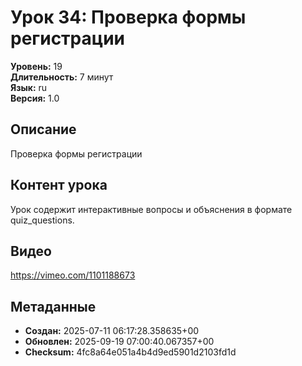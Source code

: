 # Урок 34: Проверка формы регистрации

**Уровень:** 19  
**Длительность:** 7 минут  
**Язык:** ru  
**Версия:** 1.0  

## Описание
Проверка формы регистрации

## Контент урока
Урок содержит интерактивные вопросы и объяснения в формате quiz_questions.

## Видео
https://vimeo.com/1101188673

## Метаданные
- **Создан:** 2025-07-11 06:17:28.358635+00
- **Обновлен:** 2025-09-19 07:00:40.067357+00
- **Checksum:** 4fc8a64e051a4b4d9ed5901d2103fd1d

